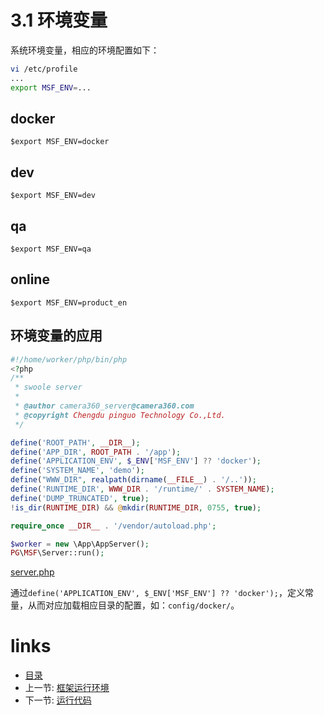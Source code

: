 # 3.1 环境变量

系统环境变量，相应的环境配置如下：

```bash
vi /etc/profile
...
export MSF_ENV=...
```

## docker

```
$export MSF_ENV=docker
```

## dev

```
$export MSF_ENV=dev
```

## qa

```
$export MSF_ENV=qa
```

## online

```
$export MSF_ENV=product_en
```

## 环境变量的应用

```php
#!/home/worker/php/bin/php
<?php
/**
 * swoole server
 *
 * @author camera360_server@camera360.com
 * @copyright Chengdu pinguo Technology Co.,Ltd.
 */

define('ROOT_PATH', __DIR__);
define('APP_DIR', ROOT_PATH . '/app');
define('APPLICATION_ENV', $_ENV['MSF_ENV'] ?? 'docker');
define('SYSTEM_NAME', 'demo');
define("WWW_DIR", realpath(dirname(__FILE__) . '/..'));
define('RUNTIME_DIR', WWW_DIR . '/runtime/' . SYSTEM_NAME);
define('DUMP_TRUNCATED', true);
!is_dir(RUNTIME_DIR) && @mkdir(RUNTIME_DIR, 0755, true);

require_once __DIR__ . '/vendor/autoload.php';

$worker = new \App\AppServer();
PG\MSF\Server::run();
```

[server.php](https://github.com/pinguo/php-msf-demo/blob/master/server.php)

通过`define('APPLICATION_ENV', $_ENV['MSF_ENV'] ?? 'docker');`，定义常量，从而对应加载相应目录的配置，如：`config/docker/`。

# links
  * [目录](README.md)
  * 上一节: [框架运行环境](chapter-3/3.0-框架运行环境.md)
  * 下一节: [运行代码](chapter-3/3.2-运行代码.md)